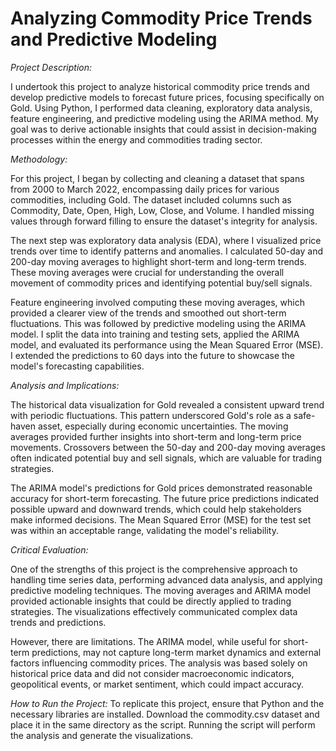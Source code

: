 # Analyzing Commodity Price Trends and Predictive Modeling

*Project Description:*

I undertook this project to analyze historical commodity price trends and develop predictive models to forecast future prices, focusing specifically on Gold. Using Python, I performed data cleaning, exploratory data analysis, feature engineering, and predictive modeling using the ARIMA method. My goal was to derive actionable insights that could assist in decision-making processes within the energy and commodities trading sector.

*Methodology:*

For this project, I began by collecting and cleaning a dataset that spans from 2000 to March 2022, encompassing daily prices for various commodities, including Gold. The dataset included columns such as Commodity, Date, Open, High, Low, Close, and Volume. I handled missing values through forward filling to ensure the dataset's integrity for analysis.

The next step was exploratory data analysis (EDA), where I visualized price trends over time to identify patterns and anomalies. I calculated 50-day and 200-day moving averages to highlight short-term and long-term trends. These moving averages were crucial for understanding the overall movement of commodity prices and identifying potential buy/sell signals.

Feature engineering involved computing these moving averages, which provided a clearer view of the trends and smoothed out short-term fluctuations. This was followed by predictive modeling using the ARIMA model. I split the data into training and testing sets, applied the ARIMA model, and evaluated its performance using the Mean Squared Error (MSE). I extended the predictions to 60 days into the future to showcase the model's forecasting capabilities.

*Analysis and Implications:*

The historical data visualization for Gold revealed a consistent upward trend with periodic fluctuations. This pattern underscored Gold's role as a safe-haven asset, especially during economic uncertainties. The moving averages provided further insights into short-term and long-term price movements. Crossovers between the 50-day and 200-day moving averages often indicated potential buy and sell signals, which are valuable for trading strategies.

The ARIMA model's predictions for Gold prices demonstrated reasonable accuracy for short-term forecasting. The future price predictions indicated possible upward and downward trends, which could help stakeholders make informed decisions. The Mean Squared Error (MSE) for the test set was within an acceptable range, validating the model's reliability.

*Critical Evaluation:*

One of the strengths of this project is the comprehensive approach to handling time series data, performing advanced data analysis, and applying predictive modeling techniques. The moving averages and ARIMA model provided actionable insights that could be directly applied to trading strategies. The visualizations effectively communicated complex data trends and predictions.

However, there are limitations. The ARIMA model, while useful for short-term predictions, may not capture long-term market dynamics and external factors influencing commodity prices. The analysis was based solely on historical price data and did not consider macroeconomic indicators, geopolitical events, or market sentiment, which could impact accuracy.

*How to Run the Project:*
To replicate this project, ensure that Python and the necessary libraries are installed. Download the commodity.csv dataset and place it in the same directory as the script. Running the script will perform the analysis and generate the visualizations.

